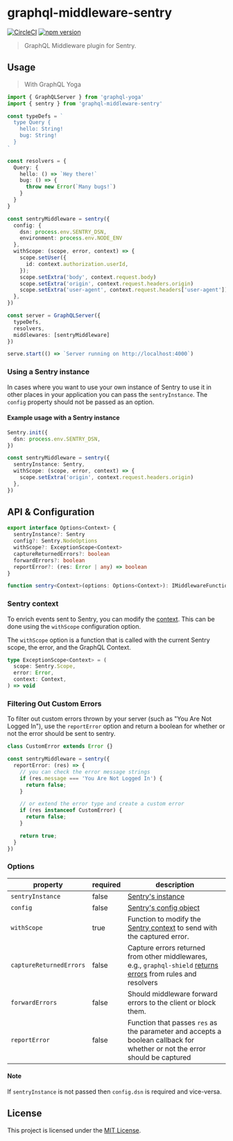 # graphql-middleware-sentry

[![CircleCI](https://circleci.com/gh/BrunoScheufler/graphql-middleware-sentry.svg?style=shield)](https://circleci.com/gh/BrunoScheufler/graphql-middleware-sentry)
[![npm version](https://badge.fury.io/js/graphql-middleware-sentry.svg)](https://badge.fury.io/js/graphql-middleware-sentry)

> GraphQL Middleware plugin for Sentry.

## Usage

> With GraphQL Yoga

```ts
import { GraphQLServer } from 'graphql-yoga'
import { sentry } from 'graphql-middleware-sentry'

const typeDefs = `
  type Query {
    hello: String!
    bug: String!
  }
`

const resolvers = {
  Query: {
    hello: () => `Hey there!`
    bug: () => {
      throw new Error(`Many bugs!`)
    }
  }
}

const sentryMiddleware = sentry({
  config: {
    dsn: process.env.SENTRY_DSN,
    environment: process.env.NODE_ENV
  },
  withScope: (scope, error, context) => {
    scope.setUser({
      id: context.authorization.userId,
    });
    scope.setExtra('body', context.request.body)
    scope.setExtra('origin', context.request.headers.origin)
    scope.setExtra('user-agent', context.request.headers['user-agent'])
  },
})

const server = GraphQLServer({
  typeDefs,
  resolvers,
  middlewares: [sentryMiddleware]
})

serve.start(() => `Server running on http://localhost:4000`)
```

### Using a Sentry instance

In cases where you want to use your own instance of Sentry to use it in other places in your application you can pass the `sentryInstance`. The `config` property should not be passed as an option.

#### Example usage with a Sentry instance

```ts
Sentry.init({
  dsn: process.env.SENTRY_DSN,
})

const sentryMiddleware = sentry({
  sentryInstance: Sentry,
  withScope: (scope, error, context) => {
    scope.setExtra('origin', context.request.headers.origin)
  },
})
```

## API & Configuration

```ts
export interface Options<Context> {
  sentryInstance?: Sentry
  config?: Sentry.NodeOptions
  withScope?: ExceptionScope<Context>
  captureReturnedErrors?: boolean
  forwardErrors?: boolean
  reportError?: (res: Error | any) => boolean
}

function sentry<Context>(options: Options<Context>): IMiddlewareFunction
```

### Sentry context

To enrich events sent to Sentry, you can modify the [context](https://docs.sentry.io/enriching-error-data/context/?platform=javascript).
This can be done using the `withScope` configuration option.

The `withScope` option is a function that is called with the current Sentry scope, the error, and the GraphQL Context.

```ts
type ExceptionScope<Context> = (
  scope: Sentry.Scope,
  error: Error,
  context: Context,
) => void
```

### Filtering Out Custom Errors

To filter out custom errors thrown by your server (such as "You Are Not Logged In"), use the `reportError` option and return a boolean for whether or not the error should be sent to sentry.

```ts
class CustomError extends Error {}

const sentryMiddleware = sentry({
  reportError: (res) => {
    // you can check the error message strings
    if (res.message === 'You Are Not Logged In') {
      return false;
    }

    // or extend the error type and create a custom error
    if (res instanceof CustomError) {
      return false;
    }

    return true;
  }
})
```



### Options

| property                | required | description                                                                                                                                                                |
| ----------------------- | -------- | -------------------------------------------------------------------------------------------------------------------------------------------------------------------------- |
| `sentryInstance`        | false    | [Sentry's instance](https://docs.sentry.io/error-reporting/configuration/?platform=node)                                                                                   |
| `config`                | false    | [Sentry's config object](https://docs.sentry.io/error-reporting/configuration/?platform=node)                                                                              |
| `withScope`             | true    | Function to modify the [Sentry context](https://docs.sentry.io/enriching-error-data/context/?platform=node) to send with the captured error.                               |
| `captureReturnedErrors` | false    | Capture errors returned from other middlewares, e.g., `graphql-shield` [returns errors](https://github.com/maticzav/graphql-shield#custom-errors) from rules and resolvers |
| `forwardErrors`         | false    | Should middleware forward errors to the client or block them.                                                                                                              |
| `reportError` | false | Function that passes `res` as the parameter and accepts a boolean callback for whether or not the error should be captured

#### Note

If `sentryInstance` is not passed then `config.dsn` is required and vice-versa.

## License

This project is licensed under the [MIT License](LICENSE.md).
